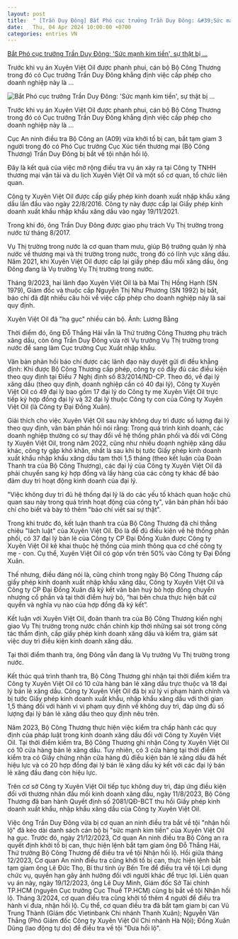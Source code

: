 ```yaml
---
layout: post
title:  " [Trần Duy Đông] Bắt Phó cục trưởng Trần Duy Đông: &#39;Sức mạnh kim tiền&#39;, sự thật bị ..."
date:   Thu, 04 Apr 2024 10:00:00 +0700
categories: entries VN
---
```

[Bắt Phó cục trưởng Trần Duy Đông: &#39;Sức mạnh kim tiền&#39;, sự thật bị ...](https://vietnamnet.vn/bat-pho-vu-truong-tran-duy-dong-suc-manh-kim-tien-su-that-bi-chi-trich-2266851.html)

Trước khi vụ án Xuyên Việt Oil được phanh phui, cán bộ Bộ Công Thương trong đó có Cục trưởng Trần Duy Đông khẳng định việc cấp phép cho doanh nghiệp này là&nbsp;...

![Bắt Phó cục trưởng Trần Duy Đông: &#39;Sức mạnh kim tiền&#39;, sự thật bị ...](https://static-images.vnncdn.net/files/publish/2024/4/3/bat-pho-vu-truong-tran-duy-dong-suc-manh-kim-tien-su-that-bi-chi-trich-1313.jpg)

Trước khi vụ án Xuyên Việt Oil được phanh phui, cán bộ Bộ Công Thương trong đó có Cục trưởng Trần Duy Đông khẳng định việc cấp phép cho doanh nghiệp này là&nbsp;...

Cục An ninh điều tra Bộ Công an (A09) vừa khởi tố bị can, bắt tạm giam 3 người trong đó có Phó Cục trưởng Cục Xúc tiến thương mại (Bộ Công Thương) Trần Duy Đông bị bắt về tội nhận hối lộ.

Đây là kết quả của việc mở rộng điều tra vụ án xảy ra tại Công ty TNHH thương mại vận tải và du lịch Xuyên Việt Oil và một số cơ quan, tổ chức liên quan.

Công ty Xuyên Việt Oil được cấp giấy phép kinh doanh xuất nhập khẩu xăng dầu lần đầu vào ngày 22/8/2016. Công ty này được cấp lại Giấy phép kinh doanh xuất khẩu nhập khẩu xăng dầu vào ngày 19/11/2021.

Trong khi đó, ông Trần Duy Đông được giao phụ trách Vụ Thị trường trong nước từ tháng 8/2017.

Vụ Thị trường trong nước là cơ quan tham mưu, giúp Bộ trưởng quản lý nhà nước về thương mại và thị trường trong nước, trong đó có lĩnh vực xăng dầu. Năm 2021, khi Xuyên Việt Oil được cấp lại giấy phép đầu mối xăng dầu, ông Đông đang là Vụ trưởng Vụ Thị trường trong nước.

Tháng 9/2023, hai lãnh đạo Xuyên Việt Oil là bà Mai Thị Hồng Hạnh (SN 1979), Giám đốc và thuộc cấp Nguyễn Thị Như Phương (SN 1992) bị bắt, báo chí đã đặt nhiều câu hỏi về việc cấp phép cho doanh nghiệp này là sai quy định.

Xuyên Việt Oil đã "hạ gục" nhiều cán bộ. Ảnh: Lương Bằng

Thời điểm đó, ông Đỗ Thắng Hải vẫn là Thứ trưởng Công Thương phụ trách xăng dầu, còn ông Trần Duy Đông vừa rời Vụ trưởng Vụ Thị trường trong nước để sang làm Cục trưởng Cục Xuất nhập khẩu.

Văn bản phản hồi báo chí được các lãnh đạo này duyệt gửi đi đều khẳng định: Khi được Bộ Công Thương cấp phép, công ty có đầy đủ các điều kiện theo quy định tại Điều 7 Nghị định số 83/2014/ND-CP. Theo đó, về đại lý xăng dầu (theo quy định, doanh nghiệp cần có 40 đại lý), Công ty Xuyên Việt Oil có 49 đại lý bao gồm 17 đại lý do Công ty mẹ Xuyên Việt Oil trực tiếp ký hợp đồng đại lý và 32 đại lý thuộc Công ty con của Công ty Xuyên Việt Oil (là Công ty Đại Đồng Xuân).

Giải thích cho việc Xuyên Việt Oil sau này không duy trì được số lượng đại lý theo quy định, văn bản phản hồi nói rằng: Trong quá trình kinh doanh, các doanh nghiệp thường có sự thay đổi về hệ thống phân phối và đối với Công ty Xuyên Việt Oil, trong năm 2022, cũng như nhiều doanh nghiệp xăng dầu khác, công ty gặp khó khăn, nhất là sau khi bị tước Giấy phép kinh doanh xuất khẩu nhập khẩu xăng dầu tạm thời 1,5 tháng (theo kết luận của Đoàn Thanh tra của Bộ Công Thương), các đại lý của Công ty Xuyên Việt Oil đã phải chuyển sang ký hợp đồng và lấy hàng của các công ty khác để bảo đảm duy trì hoạt động kinh doanh của đại lý.

"Việc không duy trì đủ hệ thống đại lý là do các yếu tố khách quan hoặc chủ quan sau này trong quá trình hoạt động của công ty", văn bản phản hồi báo chí cho biết và bày tỏ thêm "báo chí viết sai sự thật".

Trong khi trước đó, kết luận thanh tra của Bộ Công Thương đã chỉ thẳng chiêu "lách luật" của Xuyên Việt Oil. Đó là để đủ điều kiện về hệ thống phân phối, có 37 đại lý bán lẻ của Công ty CP Đại Đồng Xuân được Công ty Xuyên Việt Oil kê khai thuộc hệ thống của mình thông qua cơ chế công ty mẹ - con. Cụ thể, Xuyên Việt Oil có góp vốn trên 50% vào Công ty Đại Đồng Xuân.

Thế nhưng, điều đáng nói là, cũng chính trong ngày Bộ Công Thương cấp giấy phép kinh doanh xuất nhập khẩu xăng dầu, Công ty Xuyên Việt Oil và Công ty CP Đại Đồng Xuân đã ký kết văn bản huỷ bỏ hợp đồng chuyển nhượng cổ phần và tại thời điểm huỷ bỏ, “hai bên chưa thực hiện bất cứ quyền và nghĩa vụ nào của hợp đồng đã ký kết”.

Kết luận với Xuyên Việt Oil, đoàn thanh tra của Bộ Công Thương kiến nghị giao Vụ Thị trường trong nước chấn chỉnh kịp thời những sai sót trong công tác thẩm định, cấp giấy phép kinh doanh xăng dầu và kiểm tra, giám sát việc duy trì điều kiện kinh doanh xăng dầu.

Tại thời điểm thanh tra, ông Đông vẫn đang là Vụ trưởng Vụ Thị trường trong nước.

Kết thúc quá trình thanh tra, Bộ Công Thương ghi nhận tại thời điểm kiểm tra Công ty Xuyên Việt Oil có 10 cửa hàng bán lẻ xăng dầu trực thuộc và 18 đại lý bán lẻ xăng dầu. Công ty Xuyên Việt Oil đã bị xử lý vi phạm hành chính và bị tước Giấy phép kinh doanh xuất khẩu, nhập khẩu xăng dầu với thời gian 1,5 tháng đối với hành vi vi phạm quy định về không duy trì, đáp ứng đủ số lượng đại lý bán lẻ xăng dầu theo quy định nêu trên.

Năm 2023, Bộ Công Thương thực hiện việc kiểm tra chấp hành các quy định của pháp luật trong kinh doanh xăng dầu đối với Công ty Xuyên Việt Oil. Tại thời điểm kiểm tra, Bộ Công Thương ghi nhận Công ty Xuyên Việt Oil có 10 cửa hàng bán lẻ xăng dầu. Tuy nhiên, có 3 cửa hàng tại thời điểm kiểm tra có Giấy chứng nhận cửa hàng đủ điều kiện bán lẻ xăng dầu đã hết hiệu lực và có 20 hợp đồng đại lý bán lẻ xăng dầu ký kết với các đại lý bán lẻ xăng đầu đang còn hiệu lực.

Trên cơ sở Công ty Xuyên Việt Oil tiếp tục không duy trì, đáp ứng điều kiện đối với thương nhân đầu mối kinh doanh xăng dầu, ngày 11/8/2023, Bộ Công Thương đã ban hành Quyết định số 2081/QĐ-BCT thu hồi Giấy phép kinh doanh xuất khẩu, nhập khẩu xăng dầu của Công ty Xuyên Việt Oil.

Việc ông Trần Duy Đông vừa bị cơ quan an ninh điều tra bắt về tội "nhận hối lộ" đã kéo dài danh sách cán bộ bị "sức mạnh kim tiền" của Xuyên Việt Oil hạ gục. Trước đó, ngày 21/12/2023, Cơ quan An ninh điều tra Bộ Công an ra quyết định khởi tố bị can, thực hiện lệnh bắt tạm giam ông Đỗ Thắng Hải, Thứ trưởng Bộ Công Thương để điều tra về tội Nhận hối lộ. Hồi giữa tháng 12/2023, Cơ quan An ninh điều tra cũng khởi tố bị can, thực hiện lệnh bắt tạm giam ông Lê Đức Thọ, Bí thư tỉnh ủy Bến Tre để điều tra về tội Lợi dụng chức vụ, quyền hạn gây ảnh hưởng đối với người khác để trục lợi. Liên quan vụ án này, ngày 19/12/2023, ông Lê Duy Minh, Giám đốc Sở Tài chính TP.HCM (nguyên Cục trưởng Cục Thuế TP.HCM) cũng bị bắt về tội Nhận hối lộ. Tháng 3/2024, cơ quan điều tra cũng khởi tố thêm 4 người để điều tra hành vi đưa, nhận hối lộ. Cụ thể, cơ quan điều tra đã bắt tạm giam bị can Vũ Trung Thành (Giám đốc Vietinbank Chi nhánh Thanh Xuân); Nguyễn Văn Thắng (Phó Giám đốc Công ty Xuyên Việt Oil Chi nhánh Hà Nội); Đồng Xuân Dũng (lao động tự do) để điều tra về tội "Đưa hối lộ".

